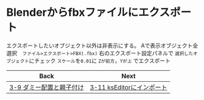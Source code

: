 # Blenderからfbxファイルにエクスポート
エクスポートしたいオブジェクト以外は非表示にする。
Aで表示オブジェクト全選択　`ファイル>エクスポート>FBX(.fbx)`
右のエクスポート設定パネルで
`選択したオブジェクト`にチェック
`スケール`を`0.01`に
`Zが前方`，`Yが上`
でエクスポート


| Back | Next |
|:---:|:---:|
| [3-9 ダミー配置と親子付け](https://github.com/JSAE-ARCHIVES/MOD-Tutorial/blob/main/3%E7%AB%A0%203D%E3%83%A2%E3%83%87%E3%83%AB%E3%81%AE%E4%BD%9C%E6%88%90/3-9%20%E3%83%80%E3%83%9F%E3%83%BC%E9%85%8D%E7%BD%AE%E3%81%A8%E8%A6%AA%E5%AD%90%E4%BB%98%E3%81%91.md) | [3-11 ksEditorにインポート](https://github.com/JSAE-ARCHIVES/MOD-Tutorial/blob/main/3%E7%AB%A0%203D%E3%83%A2%E3%83%87%E3%83%AB%E3%81%AE%E4%BD%9C%E6%88%90/3-11%20ksEditor%E3%81%AB%E3%82%A4%E3%83%B3%E3%83%9D%E3%83%BC%E3%83%88.md) |
